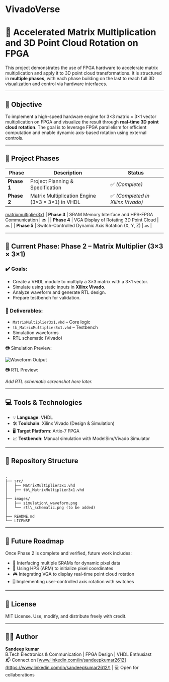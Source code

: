 # VivadoVerse
# 🚀 Accelerated Matrix Multiplication and 3D Point Cloud Rotation on FPGA

This project demonstrates the use of FPGA hardware to accelerate matrix multiplication and apply it to 3D point cloud transformations. It is structured in **multiple phases**, with each phase building on the last to reach full 3D visualization and control via hardware interfaces.

---

## 📌 Objective

To implement a high-speed hardware engine for 3×3 matrix × 3×1 vector multiplication on FPGA and visualize the result through **real-time 3D point cloud rotation**. The goal is to leverage FPGA parallelism for efficient computation and enable dynamic axis-based rotation using external controls.

---

## 📁 Project Phases

| Phase | Description | Status |
|-------|-------------|--------|
| **Phase 1** | Project Planning & Specification | ✅ *(Complete)* |
| **Phase 2** | Matrix Multiplication Engine (3×3 × 3×1) in VHDL | ✅ *(Completed in Xilinx Vivado)* |
[matrixmultiplier3x1](matrixmultiplier3x1)
| **Phase 3** | SRAM Memory Interface and HPS-FPGA Communication | 🔜 |
| **Phase 4** | VGA Display of Rotating 3D Point Cloud | 🔜 |
| **Phase 5** | Switch-Controlled Dynamic Axis Rotation (X, Y, Z) | 🔜 |

---

## 🔧 Current Phase: Phase 2 – Matrix Multiplier (3×3 × 3×1)

### ✔️ Goals:
- Create a VHDL module to multiply a 3×3 matrix with a 3×1 vector.
- Simulate using static inputs in **Xilinx Vivado**.
- Analyze waveform and generate RTL design.
- Prepare testbench for validation.

### 🔨 Deliverables:
- `MatrixMultiplier3x1.vhd` – Core logic
- `tb_MatrixMultiplier3x1.vhd` – Testbench
- Simulation waveforms
- RTL schematic (Vivado)

📷 Simulation Preview:

![Waveform Output](./simulation_waveform.png)

📷 RTL Preview:

_Add RTL schematic screenshot here later._

---

## 💻 Tools & Technologies

- 💡 **Language**: VHDL  
- 🛠️ **Toolchain**: Xilinx Vivado (Design & Simulation)  
- 🖥️ **Target Platform**: Artix-7 FPGA  
- 📈 **Testbench**: Manual simulation with ModelSim/Vivado Simulator

---

## 📂 Repository Structure

```

.
├── src/
│   ├── MatrixMultiplier3x1.vhd
│   ├── tb\_MatrixMultiplier3x1.vhd
│
├── images/
│   ├── simulation\_waveform.png
│   └── rtl\_schematic.png (to be added)
│
├── README.md
└── LICENSE

```

---

## 📌 Future Roadmap

Once Phase 2 is complete and verified, future work includes:

- 🔁 Interfacing multiple SRAMs for dynamic pixel data
- 🧠 Using HPS (ARM) to initialize pixel coordinates
- 🎮 Integrating VGA to display real-time point cloud rotation
- 🎚️ Implementing user-controlled axis rotation with switches

---

## 📜 License

MIT License. Use, modify, and distribute freely with credit.

---

## 🙋‍♂️ Author

**Sandeep kumar**  
B.Tech Electronics & Communication | FPGA Design | VHDL Enthusiast  
📬 Connect on [www.linkedin.com/in/sandeepkumar2612](https://www.linkedin.com/in/sandeepkumar2612/) | 💻 Open for collaborations

```


